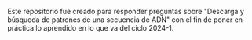 Este repositorio fue creado para responder preguntas sobre "Descarga y búsqueda de patrones de una secuencia de ADN" con el fin de poner en práctica lo aprendido en lo que va del ciclo 2024-1.

